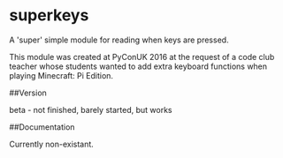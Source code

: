 # superkeys
A 'super' simple module for reading when keys are pressed.

This module was created at PyConUK 2016 at the request of a code club teacher whose students wanted to add extra keyboard functions when playing Minecraft: Pi Edition.

##Version

beta - not finished, barely started, but works

##Documentation

Currently non-existant.


